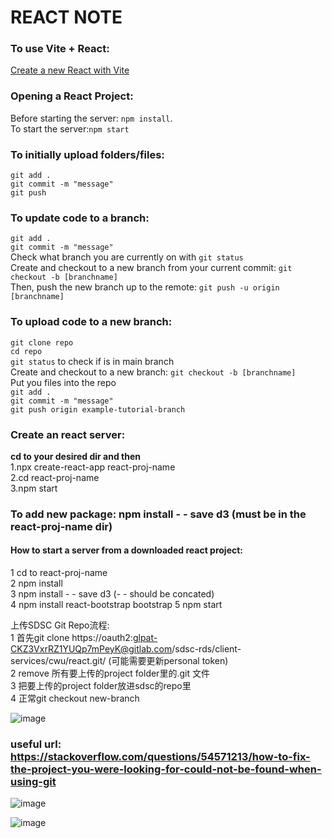 # REACT NOTE
### To use Vite + React:<br>
[Create a new React with Vite](https://scrimba.com/articles/create-react-app-with-vite/)


### Opening a React Project:<br>
Before starting the server: `npm install`.<br>
To start the server:`npm start`<br>

### To initially upload folders/files:
`git add .`<br>
`git commit -m "message"`<br>
`git push`

### To update code to a branch:<br>
`git add .`<br>
`git commit -m "message"`<br>
Check what branch you are currently on with `git status` <br>
Create and checkout to a new branch from your current commit: `git checkout -b [branchname]`<br>
Then, push the new branch up to the remote: `git push -u origin [branchname]`

### To upload code to a new branch:<br>
`git clone repo`<br>
`cd repo`<br>
`git status` to check if is in main branch<br>
Create and checkout to a new branch: `git checkout -b [branchname]`<br>
Put you files into the repo<br>
`git add .`<br>
`git commit -m "message"`<br>
`git push origin example-tutorial-branch`


### Create an react server:<br>
**cd to your desired dir and then<br>**
1.npx create-react-app react-proj-name<br>
2.cd react-proj-name<br>
3.npm start<br>

### To add new package: npm install - - save d3 (must be in the react-proj-name dir)<br>

#### How to start a server from a downloaded react project:<br>
1 cd to react-proj-name<br>
2 npm install<br>
3 npm install - - save d3 (- - should be concated)<br>
4 npm install react-bootstrap bootstrap
5 npm start<br>

上传SDSC Git Repo流程:<br>
1 首先git clone https://oauth2:glpat-CKZ3VxrRZ1YUQp7mPeyK@gitlab.com/sdsc-rds/client-services/cwu/react.git/ (可能需要更新personal token) <br>
2 remove 所有要上传的project folder里的.git 文件<br>
3 把要上传的project folder放进sdsc的repo里<br>
4 正常git checkout new-branch <br>

![image](https://github.com/PatrickTangwen/react-dev-note/assets/102566928/1db568ad-5e4b-469c-8fce-ae1fb94f592c)
### useful url: https://stackoverflow.com/questions/54571213/how-to-fix-the-project-you-were-looking-for-could-not-be-found-when-using-git
![image](https://github.com/PatrickTangwen/react-dev-note/assets/102566928/0a7662ac-1611-42f2-b7fa-228cd9bee3ba)

![image](https://github.com/PatrickTangwen/react-dev-note/assets/102566928/0ce87ca8-c4c8-4078-bf4b-ebf781d06848)

